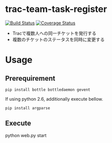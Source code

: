 # trac-team-task-register

[![Build Status](https://travis-ci.org/kaakaa/trac-team-task-register.svg)](https://travis-ci.org/kaakaa/trac-team-task-register) [![Coverage Status](https://coveralls.io/repos/kaakaa/trac-team-task-register/badge.svg?branch=master&service=github)](https://coveralls.io/github/kaakaa/trac-team-task-register?branch=master)

* Tracで複数人への同一チケットを発行する
* 複数のチケットのステータスを同時に変更する

# Usage

## Prerequirement

```
pip install bottle bottledaemon gevent
```

If using python 2.6, additionally execute bellow.

```
pip install argparse
```

## Execute

python web.py start

